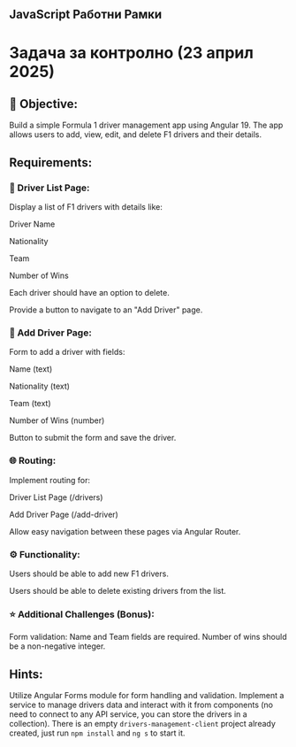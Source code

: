 ## JavaScript Работни Рамки

 # Задача за контролно (23 април 2025)

## 🏁 Objective:
Build a simple Formula 1 driver management app using Angular 19. The app allows users to add, view, edit, and delete F1 drivers and their details.

## Requirements:
### 🚗 Driver List Page:
Display a list of F1 drivers with details like:

  Driver Name

  Nationality

  Team

  Number of Wins

Each driver should have an option to delete.

Provide a button to navigate to an "Add Driver" page.

### 📝 Add Driver Page:
Form to add a driver with fields:

  Name (text)

  Nationality (text)

  Team (text)

  Number of Wins (number)

Button to submit the form and save the driver.

### 🌐 Routing:
Implement routing for:

  Driver List Page (/drivers)

  Add Driver Page (/add-driver)

Allow easy navigation between these pages via Angular Router.

### ⚙️ Functionality:
Users should be able to add new F1 drivers.

Users should be able to delete existing drivers from the list.

### ⭐ Additional Challenges (Bonus):
Form validation:
  Name and Team fields are required.
  Number of wins should be a non-negative integer.

## Hints:
Utilize Angular Forms module for form handling and validation.
Implement a service to manage drivers data and interact with it from components (no need to connect to any API service, you can store the drivers in a collection).
There is an empty `drivers-management-client` project already created, just run `npm install` and `ng s` to start it. 